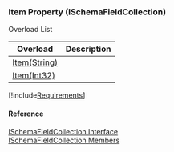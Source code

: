 ﻿### Item Property (ISchemaFieldCollection)

Overload List

| Overload | Description |
| --- | --- |
| [Item(String)](fcSDK~FChoice.Foundation.Schema.ISchemaFieldCollection~Item(String).md) |   |
| [Item(Int32)](fcSDK~FChoice.Foundation.Schema.ISchemaFieldCollection~Item(Int32).md) |   |

[!include[Requirements](../partials/requirements.md)]



#### Reference

[ISchemaFieldCollection Interface](fcSDK~FChoice.Foundation.Schema.ISchemaFieldCollection.md)  
[ISchemaFieldCollection Members](fcSDK~FChoice.Foundation.Schema.ISchemaFieldCollection_members.md)